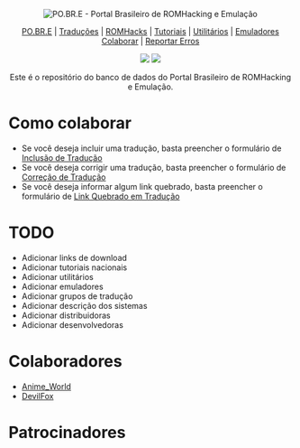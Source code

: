 <p align="center"><img alt="PO.BR.E - Portal Brasileiro de ROMHacking e Emulação" src="https://github.com/romhackersbr/romhackersbr.github.io/blob/main/assets/svg/logo.svg"></p>
<p align="center">
    <a href="https://romhackers.org/">PO.BR.E</a> |
    <a href="https://romhackers.org/traducoes">Traduções</a> |
    <a href="https://romhackers.org/romhacks">ROMHacks</a> |
    <a href="https://romhackers.org/tutoriais">Tutoriais</a> |
    <a href="https://romhackers.org/utilitarios">Utilitários</a> |
    <a href="https://romhackers.org/emuladores">Emuladores</a>
    <br />
    <a href="https://romhackers.org/colaborando">Colaborar</a> | 
    <a href="https://github.com/romhackersbr/romhackersbr-db/issues">Reportar Erros</a>
</p>
<p align="center">
    <a href="#"><img src="https://img.shields.io/github/last-commit/romhackersbr/romhackersbr-db?label=%C3%BAltima%20modifica%C3%A7%C3%A3o" /></a>
    <a href="https://discord.com/invite/keJkKWk"><img src="https://img.shields.io/discord/89646072086929408?label=discord" /></a>
</p>
<p align="center">
Este é o repositório do banco de dados do Portal Brasileiro de ROMHacking e Emulação.
</p>

# Como colaborar
- Se você deseja incluir uma tradução, basta preencher o formulário de [Inclusão de Tradução](https://github.com/romhackersbr/romhackersbr-db/issues/new?assignees=&labels=incluir%2Ctraducao&projects=&template=nova-traducao.yml&title=%5BIncluir+Tradu%C3%A7%C3%A3o%5D%3A+Nome+do+Jogo)
- Se você deseja corrigir uma tradução, basta preencher o formulário de [Correção de Tradução](https://github.com/romhackersbr/romhackersbr-db/issues/new?assignees=&labels=corrigir%2Ctraducao&projects=&template=corrigir-traducao.yml&title=%5BCorrigir+Tradu%C3%A7%C3%A3o%5D%3A+Nome+do+Jogo)
- Se você deseja informar algum link quebrado, basta preencher o formulário de [Link Quebrado em Tradução](https://github.com/romhackersbr/romhackersbr-db/issues/new?assignees=&labels=corrigir%2Ctraducao&projects=&template=corrigir-traducao.yml&title=%5BCorrigir+Tradu%C3%A7%C3%A3o%5D%3A+Nome+do+Jogo)

# TODO
- Adicionar links de download
- Adicionar tutoriais nacionais
- Adicionar utilitários
- Adicionar emuladores
- Adicionar grupos de tradução
- Adicionar descrição dos sistemas
- Adicionar distribuidoras
- Adicionar desenvolvedoras

# Colaboradores
- [Anime_World](https://github.com/hansbonini)
- [DevilFox](https://github.com/devilfox)

# Patrocinadores
